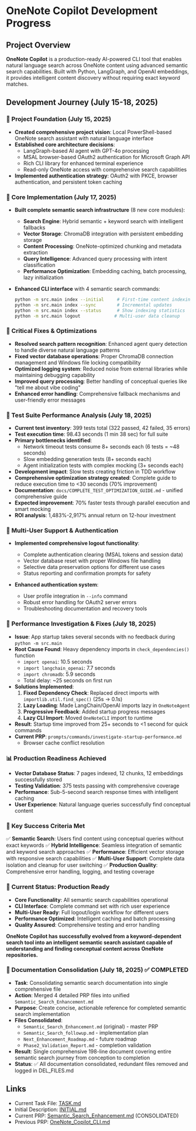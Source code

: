 # OneNote Copilot Development Progress

## Project Overview
**OneNote Copilot** is a production-ready AI-powered CLI tool that enables natural language search across OneNote content using advanced semantic search capabilities. Built with Python, LangGraph, and OpenAI embeddings, it provides intelligent content discovery without requiring exact keyword matches.

## Development Journey (July 15-18, 2025)

### 🚀 Project Foundation (July 15, 2025)
- **Created comprehensive project vision**: Local PowerShell-based OneNote search assistant with natural language interface
- **Established core architecture decisions**:
  - LangGraph-based AI agent with GPT-4o processing
  - MSAL browser-based OAuth2 authentication for Microsoft Graph API
  - Rich CLI library for enhanced terminal experience
  - Read-only OneNote access with comprehensive search capabilities
- **Implemented authentication strategy**: OAuth2 with PKCE, browser authentication, and persistent token caching

### 🔧 Core Implementation (July 17, 2025)
- **Built complete semantic search infrastructure** (8 new core modules):
  - **Search Engine**: Hybrid semantic + keyword search with intelligent fallbacks
  - **Vector Storage**: ChromaDB integration with persistent embedding storage
  - **Content Processing**: OneNote-optimized chunking and metadata extraction
  - **Query Intelligence**: Advanced query processing with intent classification
  - **Performance Optimization**: Embedding caching, batch processing, lazy initialization

- **Enhanced CLI interface** with 4 semantic search commands:
  ```bash
  python -m src.main index --initial     # First-time content indexing
  python -m src.main index --sync        # Incremental updates
  python -m src.main index --status      # Show indexing statistics
  python -m src.main logout             # Multi-user data cleanup
  ```

### 🎯 Critical Fixes & Optimizations
- **Resolved search pattern recognition**: Enhanced agent query detection to handle diverse natural language patterns
- **Fixed vector database operations**: Proper ChromaDB connection management and Windows file locking compatibility
- **Optimized logging system**: Reduced noise from external libraries while maintaining debugging capability
- **Improved query processing**: Better handling of conceptual queries like "tell me about vibe coding"
- **Enhanced error handling**: Comprehensive fallback mechanisms and user-friendly error messages

### 🧪 Test Suite Performance Analysis (July 18, 2025)
- **Current test inventory**: 399 tests total (322 passed, 42 failed, 35 errors)
- **Test execution time**: 98.43 seconds (1 min 38 sec) for full suite
- **Primary bottlenecks identified**:
  - Network timeout tests consume 8+ seconds each (6 tests = ~48 seconds)
  - Slow embedding generation tests (8+ seconds each)
  - Agent initialization tests with complex mocking (3+ seconds each)
- **Development impact**: Slow tests creating friction in TDD workflow
- **Comprehensive optimization strategy created**: Complete guide to reduce execution time to <30 seconds (70% improvement)
- **Documentation**: `docs/COMPLETE_TEST_OPTIMIZATION_GUIDE.md` - unified comprehensive guide
- **Expected improvement**: 70% faster tests through parallel execution and smart mocking
- **ROI analysis**: 1,483%-2,917% annual return on 12-hour investment

### 🔐 Multi-User Support & Authentication
- **Implemented comprehensive logout functionality**:
  - Complete authentication clearing (MSAL tokens and session data)
  - Vector database reset with proper Windows file handling
  - Selective data preservation options for different use cases
  - Status reporting and confirmation prompts for safety

- **Enhanced authentication system**:
  - User profile integration in `--info` command
  - Robust error handling for OAuth2 server errors
  - Troubleshooting documentation and recovery tools

### 🐛 Performance Investigation & Fixes (July 18, 2025)
- **Issue**: App startup takes several seconds with no feedback during `python -m src.main`
- **Root Cause Found**: Heavy dependency imports in `check_dependencies()` function
  - `import openai`: 10.5 seconds
  - `import langchain_openai`: 7.7 seconds
  - `import chromadb`: 5.9 seconds
  - Total delay: ~25 seconds on first run
- **Solutions Implemented**:
  1. **Fixed Dependency Check**: Replaced direct imports with `importlib.util.find_spec()` (25s → 0.1s)
  2. **Lazy Loading**: Made LangChain/OpenAI imports lazy in `OneNoteAgent`
  3. **Progressive Feedback**: Added startup progress messages
  4. **Lazy CLI Import**: Moved `OneNoteCLI` import to runtime
- **Result**: Startup time improved from 25+ seconds to <1 second for quick commands
- **Current PRP**: `prompts/commands/investigate-startup-performance.md`
  - Browser cache conflict resolution

### 📊 Production Readiness Achieved
- **Vector Database Status**: 7 pages indexed, 12 chunks, 12 embeddings successfully stored
- **Testing Validation**: 375 tests passing with comprehensive coverage
- **Performance**: Sub-5-second search response times with intelligent caching
- **User Experience**: Natural language queries successfully find conceptual content

### 🎯 Key Success Criteria Met
✅ **Semantic Search**: Users find content using conceptual queries without exact keywords
✅ **Hybrid Intelligence**: Seamless integration of semantic and keyword search approaches
✅ **Performance**: Efficient vector storage with responsive search capabilities
✅ **Multi-User Support**: Complete data isolation and cleanup for user switching
✅ **Production Quality**: Comprehensive error handling, logging, and testing coverage

### 🚀 Current Status: Production Ready
- **Core Functionality**: All semantic search capabilities operational
- **CLI Interface**: Complete command set with rich user experience
- **Multi-User Ready**: Full logout/login workflow for different users
- **Performance Optimized**: Intelligent caching and batch processing
- **Quality Assured**: Comprehensive testing and error handling

**OneNote Copilot has successfully evolved from a keyword-dependent search tool into an intelligent semantic search assistant capable of understanding and finding conceptual content across OneNote repositories.**

### 📝 Documentation Consolidation (July 18, 2025) ✅ COMPLETED
- **Task**: Consolidating semantic search documentation into single comprehensive file
- **Action**: Merged 4 detailed PRP files into unified `Semantic_Search_Enhancement.md`
- **Purpose**: Create concise, actionable reference for completed semantic search implementation
- **Files Consolidated**:
  - `Semantic_Search_Enhancement.md` (original) - master PRP
  - `Semantic_Search_followup.md` - implementation plan
  - `Next_Enhancement_Roadmap.md` - future roadmap
  - `Phase2_Validation_Report.md` - completion validation
- **Result**: Single comprehensive 198-line document covering entire semantic search journey from conception to completion
- **Status**: ✅ All documentation consolidated, redundant files removed and logged in DEL_FILES.md

## Links
- Current Task File: [TASK.md](prompts/TASK.md)
- Initial Description: [INITIAL.md](prompts/INITIAL.md)
- Current PRP: [Semantic_Search_Enhancement.md](prompts/PRPs/Semantic_Search_Enhancement.md) (CONSOLIDATED)
- Previous PRP: [OneNote_Copilot_CLI.md](prompts/PRPs/OneNote_Copilot_CLI.md)
